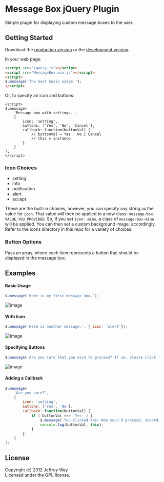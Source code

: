 # Message Box jQuery Plugin

Simple plugin for displaying custom message boxes to the user.

## Getting Started
Download the [production version][min] or the [development version][max].

[min]: https://raw.github.com/JeffreyWay/MessageBox/master/dist/MessageBox.min.js
[max]: https://raw.github.com/JeffreyWay/MessageBox/master/dist/MessageBox.js

In your web page:

```html
<script src="jquery.js"></script>
<script src="MessageBox.min.js"></script>
<script>
$.message('The most basic usage.');
</script>
```

Or, to specify an icon and buttons:

```
<script>
$.message(
	'Message box with settings.',
	{
		icon: 'setting',
		buttons: ['Yes', 'No', 'Cancel'],
		callback: function(buttonVal) {
			// buttonVal = Yes | No | Cancel
			// this = instance
		}
	}
);
</script>
```

### Icon Choices

- setting
- info
- notification
- alert
- accept

These are the built-in choices, however, you can specify any string as the value for `icon`. That value will then be applied to a new class: `message-box-VALUE_YOU_PROVIDED`. So, if you set `icon: mine`, a class of `message-box-mine` will be applied. You can then set a custom background image, accordingly. Refer to the icons directory in this repo for a variety of choices.

### Button Options

Pass an array, where each item represents a button that should be displayed in the message box.



## Examples

#### Basic Usage
```js
$.message('Here is my first message box.');
```

![image](https://www.evernote.com/shard/s14/sh/b114cd05-1039-4c3a-9b43-f982e92cb105/9441bf9cc6b78bf7538f905820a3af5a/res/9777f89c-84ee-4471-bb93-4d8969dd6d9d/index.html%23-20120828-170445.jpg.jpg)


#### With Icon
```js
$.message('Here is another message.', { icon: 'alert'});
```

![image](https://www.evernote.com/shard/s14/sh/1eedfaef-2d30-4d9e-9fe0-e8ee0b49e794/bb6bee0f1cd418d9b5a4c1a7c87023f7/res/e4cda164-096d-44d1-933a-bc75baee10f2/index.html%23-20120828-170545.jpg.jpg)


#### Specifying Buttons
```js
$.message('Are you sure that you wish to proceed? If so, please click "Yes."', { icon: 'setting', buttons: ['Yes', 'No', 'Cancel']});
```

![image](https://www.evernote.com/shard/s14/sh/84f50d8c-2a56-4337-b186-491c7b2ed7ea/3e7e7e35082d52a5b7223d5d118c6248/res/ac3895d4-1790-46f2-9775-de1f2b7ab682/index.html%23-20120828-170758.jpg.jpg)


#### Adding a Callback
```js
$.message(
	'Are you sure?',
	{ 
		icon: 'setting',
		buttons: ['Yes', 'No'],
		callback: function(buttonVal) {
			if ( buttonVal === 'Yes' ) {
				$.message('You clicked Yes! Now you\'d proceed, accordingly.');
				console.log(buttonVal, this);
			}
		}
	}
);
```


## License
Copyright (c) 2012 Jeffrey Way  
Licensed under the GPL license.